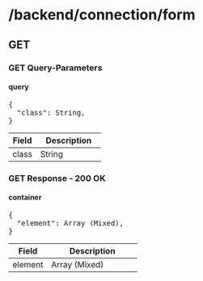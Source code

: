 
# /backend/connection/form


## GET


### GET Query-Parameters

<div id="psx_model_Query" class="psx-object"><h4>query</h4><pre class="psx-object-json"><span class="psx-object-json-pun">{</span>
  <span class="psx-object-json-key">"class"</span><span class="psx-object-json-pun">: </span><span class="psx-property-type">String</span><span class="psx-object-json-pun">,</span>
<span class="psx-object-json-pun">}</span></pre><table class="table psx-object-properties"><colgroup><col width="30%" /><col width="70%" /></colgroup><thead><tr><th>Field</th><th>Description</th></tr></thead><tbody><tr><td><span class="psx-property-name psx-property-optional">class</span></td><td><span class="psx-property-type">String</span><br /><div class="psx-property-description"></div></td></tr></tbody></table></div>

### GET Response - 200 OK

<div id="psx_model_Container" class="psx-object"><h4>container</h4><pre class="psx-object-json"><span class="psx-object-json-pun">{</span>
  <span class="psx-object-json-key">"element"</span><span class="psx-object-json-pun">: </span><span class="psx-property-type">Array (Mixed)</span><span class="psx-object-json-pun">,</span>
<span class="psx-object-json-pun">}</span></pre><table class="table psx-object-properties"><colgroup><col width="30%" /><col width="70%" /></colgroup><thead><tr><th>Field</th><th>Description</th></tr></thead><tbody><tr><td><span class="psx-property-name psx-property-optional">element</span></td><td><span class="psx-property-type">Array (Mixed)</span><br /><div class="psx-property-description"></div></td></tr></tbody></table></div>
